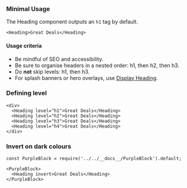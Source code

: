 ### Minimal Usage

The Heading component outputs an `h1` tag by default.

```
<Heading>Great Deals</Heading>
```

#### Usage criteria

- Be mindful of SEO and accessibility.
- Be sure to organise headers in a nested order: h1, then h2, then h3.
- Do **not** skip levels: h1, then h3.
- For splash banners or hero overlays, use [Display Heading](#displayheading).

### Defining level

```
<div>
  <Heading level="h1">Great Deals</Heading>
  <Heading level="h2">Great Deals</Heading>
  <Heading level="h3">Great Deals</Heading>
  <Heading level="h4">Great Deals</Heading>
</div>
```

### Invert on dark colours

```
const PurpleBlock = require('../../__docs__/PurpleBlock').default;

<PurpleBlock>
  <Heading invert>Great Deals</Heading>
</PurpleBlock>
```
